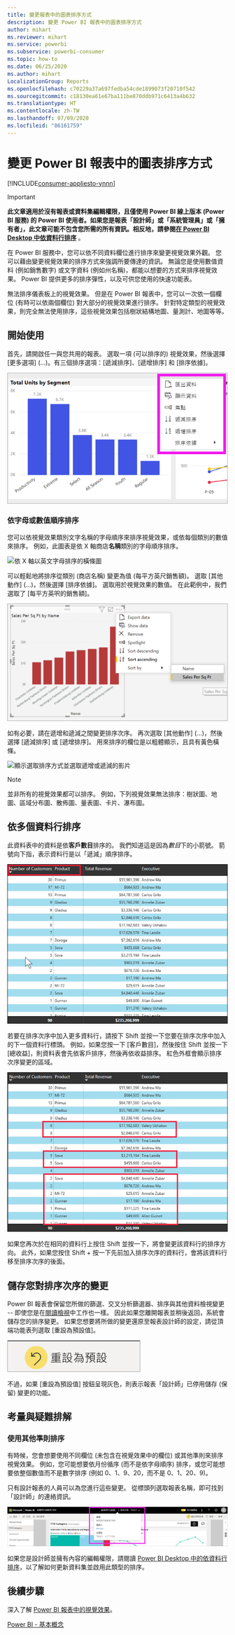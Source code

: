 ```yaml
---
title: 變更報表中的圖表排序方式
description: 變更 Power BI 報表中的圖表排序方式
author: mihart
ms.reviewer: mihart
ms.service: powerbi
ms.subservice: powerbi-consumer
ms.topic: how-to
ms.date: 06/25/2020
ms.author: mihart
LocalizationGroup: Reports
ms.openlocfilehash: c70229a37a697fedba54cde1899073f20710f542
ms.sourcegitcommit: c18130ea61e67ba111be870ddb971c6413a4b632
ms.translationtype: HT
ms.contentlocale: zh-TW
ms.lasthandoff: 07/09/2020
ms.locfileid: "86161759"
---
```

# <a name="change-how-a-chart-is-sorted-in-a-power-bi-report"></a>變更 Power BI 報表中的圖表排序方式

[!INCLUDE[consumer-appliesto-ynnn](../includes/consumer-appliesto-ynnn.md)]


> [!IMPORTANT]
> **此文章適用於沒有報表或資料集編輯權限，且僅使用 Power BI 線上版本 (Power BI 服務) 的 Power BI 使用者。如果您是報表「設計師」或「系統管理員」或「擁有者」，此文章可能不包含您所需的所有資訊。相反地，請參閱[在 Power BI Desktop 中依資料行排序](../create-reports/desktop-sort-by-column.md)** 。

在 Power BI 服務中，您可以依不同資料欄位進行排序來變更視覺效果外觀。 您可以藉由變更視覺效果的排序方式來強調所要傳達的資訊。 無論您是使用數值資料 (例如銷售數字) 或文字資料 (例如州名稱)，都能以想要的方式來排序視覺效果。 Power BI 提供更多的排序彈性，以及可供您使用的快速功能表。 

無法排序儀表板上的視覺效果。 但是在 Power BI 報表中，您可以一次依一個欄位 (有時可以依兩個欄位) 對大部分的視覺效果進行排序。 針對特定類型的視覺效果，則完全無法使用排序，這些視覺效果包括樹狀結構地圖、量測計、地圖等等。 

## <a name="get-started"></a>開始使用

首先，請開啟任一與您共用的報表。 選取一項 (可以排序的) 視覺效果，然後選擇 [更多選項] (...)。有三個排序選項：[遞減排序]、[遞增排序] 和 [排序依據]。 
    

![依 X 軸以英文字母排序的橫條圖](media/end-user-change-sort/power-bi-more-actions.png)

### <a name="sort-alphabetically-or-numerically"></a>依字母或數值順序排序

您可以依視覺效果類別文字名稱的字母順序來排序視覺效果，或依每個類別的數值來排序。 例如，此圖表是依 X 軸商店**名稱**類別的字母順序排序。

![依 X 軸以英文字母排序的橫條圖](media/end-user-change-sort/powerbi-sort-category.png)

可以輕鬆地將排序從類別 (商店名稱) 變更為值 (每平方英尺銷售額)。 選取 [其他動作] (...)，然後選擇 [排序依據]。 選取用於視覺效果的數值。  在此範例中，我們選取了 [每平方英呎的銷售額]。

![顯示依序選取 [排序依據] 和某個值的螢幕擷取畫面](media/end-user-change-sort/power-bi-sort-value.png)

如有必要，請在遞增和遞減之間變更排序次序。  再次選取 [其他動作] (...)，然後選擇 [遞減排序] 或 [遞增排序]。 用來排序的欄位是以粗體顯示，且具有黃色橫條。

   ![顯示選取排序方式並選取遞增或遞減的影片](media/end-user-change-sort/sort.gif)

> [!NOTE]
> 並非所有的視覺效果都可以排序。 例如，下列視覺效果無法排序：樹狀圖、地圖、區域分布圖、散佈圖、量表圖、卡片、瀑布圖。

## <a name="sorting-by-multiple-columns"></a>依多個資料行排序
此資料表中的資料是依**客戶數目**排序的。  我們知道這是因為*數目*下的小箭號。 箭號向下指，表示資料行是以「遞減」順序排序。

![顯示要用於排序之第一個資料行的螢幕擷取畫面](media/end-user-change-sort/power-bi-sort-first.png)


若要在排序次序中加入更多資料行，請按下 Shift 並按一下您要在排序次序中加入的下一個資料行標頭。 例如，如果您按一下 [客戶數目]，然後按住 Shift 並按一下 [總收益]，則資料表會先依客戶排序，然後再依收益排序。 紅色外框會顯示排序次序變更的區域。

![顯示用於排序之第二個資料行的螢幕擷取畫面](media/end-user-change-sort/power-bi-sort-second.png)

如果您再次於在相同的資料行上按住 Shift 並按一下，將會變更該資料行的排序方向。 此外，如果您按住 Shift + 按一下先前加入排序次序的資料行，會將該資料行移至排序次序的後面。


## <a name="saving-changes-you-make-to-sort-order"></a>儲存您對排序次序的變更
Power BI 報表會保留您所做的篩選、交叉分析篩選器、排序與其他資料檢視變更 -- 即使您是在[閱讀檢視](end-user-reading-view.md)中工作也一樣。 因此如果您離開報表並稍後返回，系統會儲存您的排序變更。  如果您想要將所做的變更還原至報表設計師的設定，請從頂端功能表列選取 [重設為預設值]。 

![永續性排序](media/end-user-change-sort/power-bi-reset.png)

不過，如果 [重設為預設值] 按鈕呈現灰色，則表示報表「設計師」已停用儲存 (保留) 變更的功能。

<a name="other"></a>
## <a name="considerations-and-troubleshooting"></a>考量與疑難排解

### <a name="sorting-using-other-criteria"></a>使用其他準則排序
有時候，您會想要使用不同欄位 (未包含在視覺效果中的欄位) 或其他準則來排序視覺效果。  例如，您可能想要依月份循序 (而不是依字母順序) 排序，或您可能想要依整個數值而不是數字排序 (例如 0、1、9、20，而不是 0、1、20、9)。  

只有設計報表的人員可以為您進行這些變更。 從標頭列選取報表名稱，即可找到「設計師」的連絡資訊。

![顯示連絡資訊的下拉式清單](media/end-user-change-sort/power-bi-contact.png)

如果您是設計師並擁有內容的編輯權限，請閱讀 [Power BI Desktop 中的依資料行排序](../create-reports/desktop-sort-by-column.md)，以了解如何更新資料集並啟用此類型的排序。

## <a name="next-steps"></a>後續步驟
深入了解 [Power BI 報表中的視覺效果](end-user-visualizations.md)。

[Power BI - 基本概念](end-user-basic-concepts.md)
